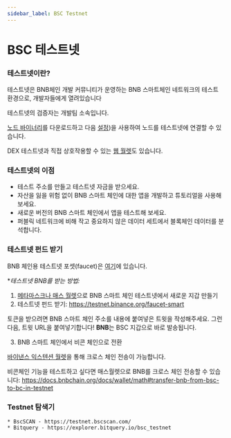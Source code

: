 ```yaml
---
sidebar_label: BSC Testnet
---
```


# BSC 테스트넷

### 테스트넷이란?

테스트넷은 BNB체인 개발 커뮤니티가 운영하는 BNB 스마트체인 네트워크의 테스트 환경으로, 개발자들에게 열려있습니다

테스트넷의 검증자는 개발팀 소속입니다.

[노드 바이너리](https://github.com/bnb-chain/node-binary/tree/master/fullnode/testnet/0.6.3-hotfix)를 다운로드하고 다음 [설정](https://github.com/bnb-chain/node-binary/tree/master/fullnode/testnet/0.6.3-hotfix/config))을 사용하여 노드를 테스트넷에 연결할 수 있습니다.

DEX 테스트넷과 직접 상호작용할 수 있는 [웹 월렛](https://testnet.binance.org/en/)도 있습니다.

### 테스트넷의 이점

- 테스트 주소를 만들고 테스트넷 자금을 받으세요.
- 자산을 잃을 위험 없이 BNB 스마트 체인에 대한 앱을 개발하고 튜토리얼을 사용해 보세요.
- 새로운 버전의 BNB 스마트 체인에서 앱을 테스트해 보세요.
- 퍼블릭 네트워크에 비해 작고 중요하지 않은 데이터 세트에서 블록체인 데이터를 분석합니다.

### 테스트넷 펀드 받기

<!-- 참고: 이전 바이낸스 체인 테스트넷 [Faucet](https://www.binance.com/en/dex/testnet/address)은 2020/08/11 오후 1시(UTC)에 종료됩니다. -->
BNB 체인용 테스트넷 포셋(faucet)은 [여기](https://testnet.binance.org/faucet-smart)에 있습니다.

**테스트넷 BNB를 받는 방법:*

1. [메타마스크나 매스 월렛](https://docs.bnbchain.org/docs/wallets/wallet-tutorial-overview)으로 BNB 스마트 체인 테스트넷에서 새로운 지갑 만들기
2. 테스트넷 펀드 받기: https://testnet.binance.org/faucet-smart

토큰을 받으려면 BNB 스마트 체인 주소를 내용에 붙여넣은 트윗을 작성해주세요. 그런 다음, 트윗 URL을 붙여넣기합니다!
**BNB**는 BSC 지갑으로 바로 발송됩니다.

3. BNB 스마트 체인에서 비콘 체인으로 전환

[바이낸스 익스텐션 월렛](https://docs.bnbchain.org/docs/binance#transfer-testnet-bnb-from-bsc-to-bc)을 통해 크로스 체인 전송이 가능합니다.

비콘체인 기능을 테스트하고 싶다면 매스월렛으로 BNB를 크로스 체인 전송할 수 있습니다:
https://docs.bnbchain.org/docs/wallet/math#transfer-bnb-from-bsc-to-bc-in-testnet


### Testnet 탐색기
    * BscSCAN - https://testnet.bscscan.com/
    * Bitquery - https://explorer.bitquery.io/bsc_testnet

